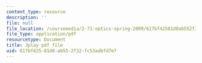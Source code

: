 ```yaml
---
content_type: resource
description: ''
file: null
file_location: /coursemedia/2-71-optics-spring-2009/617bf42581d8ab552f32fc53adbfd7e7_vcqPRPkyWPU.pdf
file_type: application/pdf
resourcetype: Document
title: 3play pdf file
uid: 617bf425-81d8-ab55-2f32-fc53adbfd7e7
---
```

